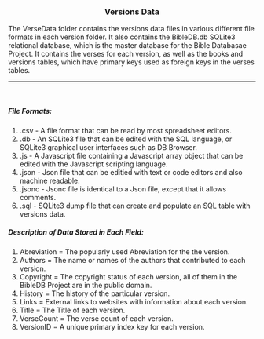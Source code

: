 <H3 style="text-align: center">Versions Data</h3>

The VerseData folder contains the versions data files in various different file formats in each version folder. It also contains the BibleDB.db SQLite3 relational database, which is the master database for the Bible Databasae Project. It contains the verses for each version, as well as the books and versions tables, which have primary keys used as foreign keys in the verses tables.

---

<br>

##### File Formats:
1.  .csv - A file format that can be read by most spreadsheet editors.
2.  .db - An SQLite3 file that can be edited with the SQL language, or SQLite3 graphical user interfaces such as DB Browser.
3.  .js - A Javascript file containing a Javascript array object that can be edited with the Javascript scripting language.
4.  .json - Json file that can be editied with text or code editors and also machine readable.
5.  .jsonc - Jsonc file is identical to a Json file, except that it allows comments.
6.  .sql - SQLite3 dump file that can create and populate an SQL table with versions data. 


##### Description of Data Stored in Each Field:
1.  Abreviation = The popularly used Abreviation for the the version.
2.  Authors = The name or names of the authors that contributed to each version.
3. Copyright = The copyright status of each version, all of them in the BibleDB Project are in the public domain.
4. History = The history of the particular version.
5. Links = External links to websites with information about each version.
6. Title = The Title of each version.
7. VerseCount = The verse count of each version.
8. VersionID = A unique primary index key for each version.